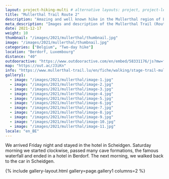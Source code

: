 ```yaml
---
layout: project-hiking-multi # alternative layouts: project, project-left, project-right, project-top
title: "Mullerthal Trail Route 2"
description: "Amazing and well known hike in the Mullerthal region of Luxembourg. Not really in Belgium, but close enough to put it in this category."
meta_description: "Images and description of the Mullerthal Trail (Route 2) in Luxembourg."
date: 2021-12-17
weight: 10
thumbnail: "/images/2021/mullerthal/thumbnail.jpg"
image: "/images/2021/mullerthal/thumbnail.jpg"
categories: ["Belgium", "Two-day hike"]
location: "Berdorf, Luxembourg"
distance: "40"
outdooractive: "https://www.outdooractive.com/en/embed/58331176/js?mw=false&usr=4imcb1&key=USR-LKA30EGO-EMWGMIS4-4OSSTG7J"
map: "https://out.ac/J3iKn"
info: "https://www.mullerthal-trail.lu/en/fiche/walking/stage-trail-mullerthal-trail-route-2"
gallery1:
  - image: "/images/2021/mullerthal/image-1.jpg"
  - image: "/images/2021/mullerthal/image-2.jpg"
  - image: "/images/2021/mullerthal/image-3.jpg"
  - image: "/images/2021/mullerthal/image-4.jpg"
  - image: "/images/2021/mullerthal/image-5.jpg"
  - image: "/images/2021/mullerthal/image-6.jpg"
  - image: "/images/2021/mullerthal/image-7.jpg"
  - image: "/images/2021/mullerthal/image-8.jpg"
  - image: "/images/2021/mullerthal/image-9.jpg"
  - image: "/images/2021/mullerthal/image-10.jpg"
  - image: "/images/2021/mullerthal/image-11.jpg"
locale: "en_BE"
---
```

We arrived Friday night and stayed in the hotel in Scheidgen. Saturday morning we started clockwise, passed many cave formations, the famous waterfall and ended in a hotel in Berdorf. The next morning, we walked back to the car in Scheidgen.


{% include gallery-layout.html gallery=page.gallery1 columns=2 %}

